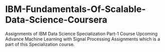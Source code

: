 # IBM-Fundamentals-Of-Scalable-Data-Science-Coursera
Assignments of IBM Data Science Specialization Part-1 Course
Upcoming Advance Machine Learning with Signal Processing Assignments which is a part of this Specialization course.
